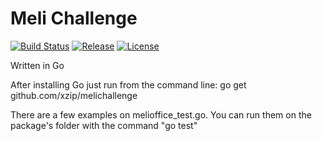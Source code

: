 Meli Challenge
========

[![Build Status](https://travis-ci.org/xzip/melichallenge.svg?branch=master)](https://travis-ci.org/xzip/melichallenge)
[![Release](http://img.shields.io/github/release/xzip/melichallenge.svg?style=flat)](https://github.com/xzip/melichallenge/releases)
[![License](https://img.shields.io/badge/license-MIT-lightgrey.svg?style=flat)](https://github.com/xzip/melichallenge)

Written in Go

After installing Go just run from the command line:
go get github.com/xzip/melichallenge

There are a few examples on melioffice_test.go. You can run them on the package's folder with the command "go test"
